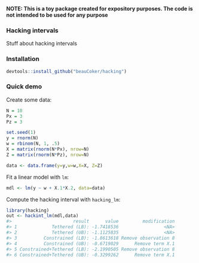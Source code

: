 <!-- README.md is generated from README.Rmd. Please edit that file -->
**NOTE: This is a toy package created for expository purposes. The code is not intended to be used for any purpose**

### Hacking intervals

Stuff about hacking intervals

### Installation

``` r
devtools::install_github("beauCoker/hacking")
```

### Quick demo

Create some data:

``` r
N = 10
Px = 3
Pz = 3

set.seed(1)
y = rnorm(N)
w = rbinom(N, 1, .5)
X = matrix(rnorm(N*Px), nrow=N)
Z = matrix(rnorm(N*Pz), nrow=N)

data <- data.frame(y=y,w=w,X=X, Z=Z)
```

Fit a linear model with `lm`:

``` r
mdl <- lm(y ~ w + X.1*X.2, data=data)
```

Compute the hacking interval with `hacking_lm`:

``` r
library(hacking)
out <- hackint_lm(mdl,data)
#>                       result      value         modification
#> 1             Tethered (LB): -1.7418536                 <NA>
#> 2             Tethered (UB): -1.1125835                 <NA>
#> 3          Constrained (LB): -1.8613618 Remove observation 8
#> 4          Constrained (UB): -0.6719029      Remove term X.1
#> 5 Constrained+Tethered (LB): -2.1990505 Remove observation 8
#> 6 Constrained+Tethered (UB): -0.3299262      Remove term X.1
```
